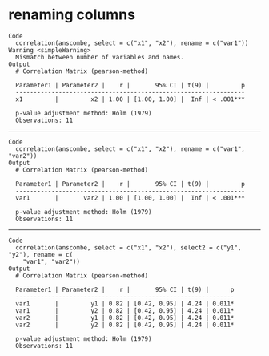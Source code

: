 # renaming columns

    Code
      correlation(anscombe, select = c("x1", "x2"), rename = c("var1"))
    Warning <simpleWarning>
      Mismatch between number of variables and names.
    Output
      # Correlation Matrix (pearson-method)
      
      Parameter1 | Parameter2 |    r |       95% CI | t(9) |         p
      ----------------------------------------------------------------
      x1         |         x2 | 1.00 | [1.00, 1.00] |  Inf | < .001***
      
      p-value adjustment method: Holm (1979)
      Observations: 11

---

    Code
      correlation(anscombe, select = c("x1", "x2"), rename = c("var1", "var2"))
    Output
      # Correlation Matrix (pearson-method)
      
      Parameter1 | Parameter2 |    r |       95% CI | t(9) |         p
      ----------------------------------------------------------------
      var1       |       var2 | 1.00 | [1.00, 1.00] |  Inf | < .001***
      
      p-value adjustment method: Holm (1979)
      Observations: 11

---

    Code
      correlation(anscombe, select = c("x1", "x2"), select2 = c("y1", "y2"), rename = c(
        "var1", "var2"))
    Output
      # Correlation Matrix (pearson-method)
      
      Parameter1 | Parameter2 |    r |       95% CI | t(9) |      p
      -------------------------------------------------------------
      var1       |         y1 | 0.82 | [0.42, 0.95] | 4.24 | 0.011*
      var1       |         y2 | 0.82 | [0.42, 0.95] | 4.24 | 0.011*
      var2       |         y1 | 0.82 | [0.42, 0.95] | 4.24 | 0.011*
      var2       |         y2 | 0.82 | [0.42, 0.95] | 4.24 | 0.011*
      
      p-value adjustment method: Holm (1979)
      Observations: 11

